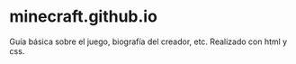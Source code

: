# minecraft.github.io
Guía básica sobre el juego, biografía del creador, etc. Realizado con html y css.
